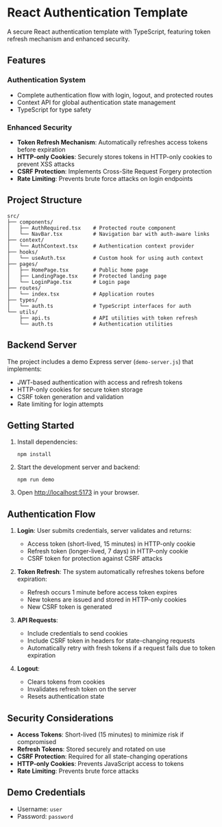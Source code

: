 # React Authentication Template

A secure React authentication template with TypeScript, featuring token refresh mechanism and enhanced security.

## Features

### Authentication System
- Complete authentication flow with login, logout, and protected routes
- Context API for global authentication state management
- TypeScript for type safety

### Enhanced Security
- **Token Refresh Mechanism**: Automatically refreshes access tokens before expiration
- **HTTP-only Cookies**: Securely stores tokens in HTTP-only cookies to prevent XSS attacks
- **CSRF Protection**: Implements Cross-Site Request Forgery protection
- **Rate Limiting**: Prevents brute force attacks on login endpoints

## Project Structure

```
src/
├── components/
│   ├── AuthRequired.tsx    # Protected route component
│   └── NavBar.tsx          # Navigation bar with auth-aware links
├── context/
│   └── AuthContext.tsx     # Authentication context provider
├── hooks/
│   └── useAuth.tsx         # Custom hook for using auth context
├── pages/
│   ├── HomePage.tsx        # Public home page
│   ├── LandingPage.tsx     # Protected landing page
│   └── LoginPage.tsx       # Login page
├── routes/
│   └── index.tsx           # Application routes
├── types/
│   └── auth.ts             # TypeScript interfaces for auth
└── utils/
    ├── api.ts              # API utilities with token refresh
    └── auth.ts             # Authentication utilities
```

## Backend Server

The project includes a demo Express server (`demo-server.js`) that implements:

- JWT-based authentication with access and refresh tokens
- HTTP-only cookies for secure token storage
- CSRF token generation and validation
- Rate limiting for login attempts

## Getting Started

1. Install dependencies:
   ```
   npm install
   ```

2. Start the development server and backend:
   ```
   npm run demo
   ```

3. Open [http://localhost:5173](http://localhost:5173) in your browser.

## Authentication Flow

1. **Login**: User submits credentials, server validates and returns:
   - Access token (short-lived, 15 minutes) in HTTP-only cookie
   - Refresh token (longer-lived, 7 days) in HTTP-only cookie
   - CSRF token for protection against CSRF attacks

2. **Token Refresh**: The system automatically refreshes tokens before expiration:
   - Refresh occurs 1 minute before access token expires
   - New tokens are issued and stored in HTTP-only cookies
   - New CSRF token is generated

3. **API Requests**:
   - Include credentials to send cookies
   - Include CSRF token in headers for state-changing requests
   - Automatically retry with fresh tokens if a request fails due to token expiration

4. **Logout**:
   - Clears tokens from cookies
   - Invalidates refresh token on the server
   - Resets authentication state

## Security Considerations

- **Access Tokens**: Short-lived (15 minutes) to minimize risk if compromised
- **Refresh Tokens**: Stored securely and rotated on use
- **CSRF Protection**: Required for all state-changing operations
- **HTTP-only Cookies**: Prevents JavaScript access to tokens
- **Rate Limiting**: Prevents brute force attacks

## Demo Credentials

- Username: `user`
- Password: `password`
